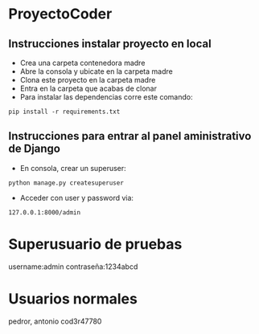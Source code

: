 # ProyectoCoder

## Instrucciones instalar proyecto en local
+ Crea una carpeta contenedora madre
+ Abre la consola y ubicate en la carpeta madre
+ Clona este proyecto en la carpeta madre
+ Entra en la carpeta que acabas de clonar
+ Para instalar las dependencias corre este comando:

```
pip install -r requirements.txt
```

## Instrucciones para entrar al panel aministrativo de Django
+ En consola, crear un superuser:
```
python manage.py createsuperuser
```
+ Acceder con user y password via:
```
127.0.0.1:8000/admin
```

# Superusuario de pruebas
username:admin
contraseña:1234abcd

# Usuarios normales
pedror, antonio
cod3r47780
